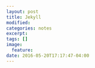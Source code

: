 ```yaml
---
layout: post
title: Jekyll
modified:
categories: notes
excerpt:
tags: []
image:
  feature:
date: 2016-05-20T17:17:47-04:00
---
```


